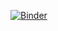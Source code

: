 [![Binder](https://mybinder.org/badge_logo.svg)](https://mybinder.org/v2/gh/LastCodeBender42/Data-Vizualization-and-Analysis.git/main?labpath=3D-Protein-Structure-Network%2F3d_protein_structure_network.ipynb)
